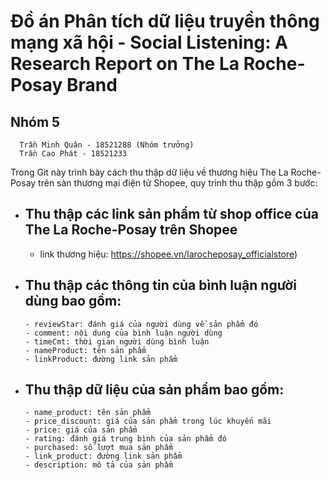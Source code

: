 # **Đồ án Phân tích dữ liệu truyền thông mạng xã hội - Social Listening: A Research Report on The La Roche-Posay Brand**


Nhóm 5
   -
      Trần Minh Quân - 18521288 (Nhóm trưởng)
      Trần Cao Phát - 18521233

Trong Git này trình bày cách thu thập dữ liệu về thương hiệu The La Roche-Posay trên sàn thương mại điện tử Shopee, quy trình thu thập gồm 3 bước:
  - Thu thập các link sản phẩm từ shop office của The La Roche-Posay trên Shopee 
    - 
      - link thương hiệu: https://shopee.vn/larocheposay_officialstore)
  - Thu thập các thông tin của bình luận người dùng bao gồm:
    - 
        - reviewStar: đánh giá của người dùng về sản phẩm đó
        - comment: nội dung của bình luận người dùng
        - timeCmt: thời gian người dùng bình luận
        - nameProduct: tên sản phẩm
        - linkProduct: đường link sản phẩm
  - Thu thập dữ liệu của sản phẩm bao gồm:
    -   
        - name_product: tên sản phẩm
        - price_discount: giá của sản phẩm trong lúc khuyến mãi
        - price: giá của sản phẩm
        - rating: đánh giá trung bình của sản phẩm đó
        - purchased: số lượt mua sản phẩm
        - link_product: đường link sản phẩm
        - description: mô tả của sản phẩm
